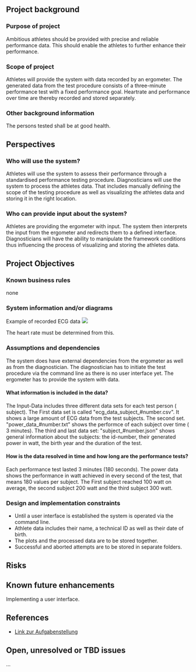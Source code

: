 ## Project background

### Purpose of project

Ambitious athletes should be provided with precise and reliable performance data. This should enable the athletes to further enhance their performance. 

### Scope of project

Athletes will provide the system with data recorded by an ergometer. The generated data from the test procedure consists of a three-minute performance test with a fixed performance goal. Heartrate and performance over time are thereby recorded and stored separately.

### Other background information

The persons tested shall be at good health.

## Perspectives
### Who will use the system?

Athletes will use the system to assess their performance through a standardised performance testing procedure. Diagnosticians will use the system to process the athletes data. That includes manually defining the scope of the testing procedure as well as visualizing the athletes data and storing it in the right location.

### Who can provide input about the system?

Athletes are providing the ergometer with input. The system then interprets the input from the ergometer and redirects them to a defined interface. Diagnosticians will have the ability to manipulate the framework conditions thus influencing the process of visualizing and storing the athletes data.


## Project Objectives
### Known business rules

none

### System information and/or diagrams

Example of recorded ECG data
![](ekg_example.png)

The heart rate must be determined from this.

### Assumptions and dependencies

The system does have external dependencies from the ergometer as well as from the diagnostician.
The diagnostician has to initiate the test procedure via the command line as there is no user interface yet.
The ergometer has to provide the system with data.

  #### What information is included in the data?

  The Input-Data includes three different data sets for each test person ( subject). The First data set is called "ecg_data_subject_#number.csv". It shows a large       amount of ECG data from the test subjects. The second set. "power_data_#number.txt" shows the performce of each subject over time ( 3 minutes). The third and last     data   set: "subject_#number.json" shows general information about the subjects: the id-number, their generated power in watt, the birth year and the duration of the   test.

  #### How is the data resolved in time and how long are the performance tests?

  Each performance test lasted 3 minutes (180 seconds). The power data shows the performance in watt achieved in every second of the test, that means 180 values per     subject. The First subject reached 100 watt on average, the second subject 200 watt and the third subject 300 watt. 

### Design and implementation constraints

- Until a user interface is established the system is operated via the command line. 
- Athlete data includes their name, a technical ID as well as their date of birth. 
- The plots and the processed data are to be stored together.
- Successful and aborted attempts are to be stored in separate folders.

## Risks



## Known future enhancements

Implementing a user interface.

## References

- [Link zur Aufgabenstellung](tbd)

## Open, unresolved or TBD issues

...
